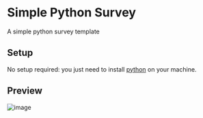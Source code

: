 # Simple Python Survey

A simple python survey template

## Setup 
No setup required: you just need to install [python](https://python.org/) on your machine.

## Preview 
![image](https://user-images.githubusercontent.com/88579983/185888067-5ea42cc7-91b8-437a-a3f9-19410722422f.png)


